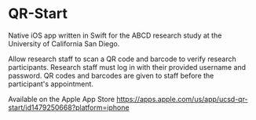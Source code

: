 # QR-Start

Native iOS app written in Swift for the ABCD research study at the University of California San Diego.

Allow research staff to scan a QR code and barcode to verify research participants. Research staff must log in with their provided username and password. QR codes and barcodes are given to staff before the participant's appointment.

Available on the Apple App Store
https://apps.apple.com/us/app/ucsd-qr-start/id1479250668?platform=iphone
